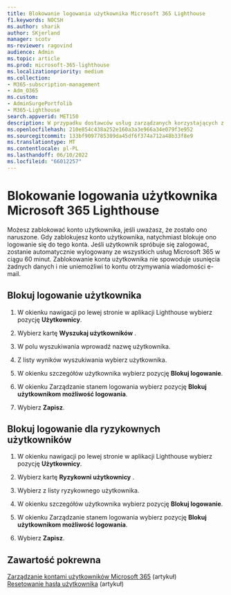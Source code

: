 ```yaml
---
title: Blokowanie logowania użytkownika Microsoft 365 Lighthouse
f1.keywords: NOCSH
ms.author: sharik
author: SKjerland
manager: scotv
ms-reviewer: ragovind
audience: Admin
ms.topic: article
ms.prod: microsoft-365-lighthouse
ms.localizationpriority: medium
ms.collection:
- M365-subscription-management
- Adm_O365
ms.custom:
- AdminSurgePortfolib
- M365-Lighthouse
search.appverid: MET150
description: W przypadku dostawców usług zarządzanych korzystających z Microsoft 365 Lighthouse dowiedz się, jak zablokować konto użytkownika, jeśli uważasz, że zostało ono naruszone, aby użytkownicy nie mogli się zalogować.
ms.openlocfilehash: 210e854c438a252e160a3a3e966a34e079f3e952
ms.sourcegitcommit: 133bf9097785309da45df6f374a712a48b33f8e9
ms.translationtype: MT
ms.contentlocale: pl-PL
ms.lasthandoff: 06/10/2022
ms.locfileid: "66012257"
---
```

# <a name="block-user-sign-in-in-microsoft-365-lighthouse"></a>Blokowanie logowania użytkownika Microsoft 365 Lighthouse

Możesz zablokować konto użytkownika, jeśli uważasz, że zostało ono naruszone. Gdy zablokujesz konto użytkownika, natychmiast blokuje ono logowanie się do tego konta. Jeśli użytkownik spróbuje się zalogować, zostanie automatycznie wylogowany ze wszystkich usług Microsoft 365 w ciągu 60 minut. Zablokowanie konta użytkownika nie spowoduje usunięcia żadnych danych i nie uniemożliwi to kontu otrzymywania wiadomości e-mail.

## <a name="block-sign-in-for-a-user"></a>Blokuj logowanie użytkownika

1. W okienku nawigacji po lewej stronie w aplikacji Lighthouse wybierz pozycję **Użytkownicy**.

2. Wybierz kartę **Wyszukaj użytkowników** .

3. W polu wyszukiwania wprowadź nazwę użytkownika.

4. Z listy wyników wyszukiwania wybierz użytkownika.

5. W okienku szczegółów użytkownika wybierz pozycję **Blokuj logowanie**.

6. W okienku Zarządzanie stanem logowania wybierz pozycję **Blokuj użytkownikom możliwość logowania**.

7. Wybierz **Zapisz**.

## <a name="block-sign-in-for-risky-users"></a>Blokuj logowanie dla ryzykownych użytkowników

1. W okienku nawigacji po lewej stronie w aplikacji Lighthouse wybierz pozycję **Użytkownicy**.

2. Wybierz kartę **Ryzykowni użytkownicy** .

3. Wybierz z listy ryzykownego użytkownika.

4. W okienku szczegółów użytkownika wybierz pozycję **Blokuj logowanie**.

5. W okienku Zarządzanie stanem logowania wybierz pozycję **Blokuj użytkownikom możliwość logowania**.

6. Wybierz **Zapisz**.

## <a name="related-content"></a>Zawartość pokrewna

[Zarządzanie kontami użytkowników Microsoft 365](../enterprise/manage-microsoft-365-accounts.md) (artykuł)\
[Resetowanie hasła użytkownika](m365-lighthouse-reset-user-password.md) (artykuł)
